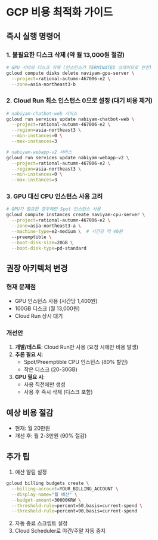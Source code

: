 # GCP 비용 최적화 가이드

## 즉시 실행 명령어

### 1. 불필요한 디스크 삭제 (약 월 13,000원 절감)
```bash
# GPU 서버의 디스크 삭제 (인스턴스가 TERMINATED 상태이므로 안전)
gcloud compute disks delete naviyam-gpu-server \
  --project=rational-autumn-467006-e2 \
  --zone=asia-northeast3-b
```

### 2. Cloud Run 최소 인스턴스 0으로 설정 (대기 비용 제거)
```bash
# nabiyam-chatbot-web 서비스
gcloud run services update nabiyam-chatbot-web \
  --project=rational-autumn-467006-e2 \
  --region=asia-northeast3 \
  --min-instances=0 \
  --max-instances=3

# nabiyam-webapp-v2 서비스  
gcloud run services update nabiyam-webapp-v2 \
  --project=rational-autumn-467006-e2 \
  --region=asia-northeast3 \
  --min-instances=0 \
  --max-instances=3
```

### 3. GPU 대신 CPU 인스턴스 사용 고려
```bash
# GPU가 필요한 경우에만 Spot 인스턴스 사용
gcloud compute instances create naviyam-cpu-server \
  --project=rational-autumn-467006-e2 \
  --zone=asia-northeast3-a \
  --machine-type=e2-medium \  # 시간당 약 40원
  --preemptible \
  --boot-disk-size=20GB \
  --boot-disk-type=pd-standard
```

## 권장 아키텍처 변경

### 현재 문제점
- GPU 인스턴스 사용 (시간당 1,400원)
- 100GB 디스크 (월 13,000원)
- Cloud Run 상시 대기

### 개선안
1. **개발/테스트**: Cloud Run만 사용 (요청 시에만 비용 발생)
2. **추론 필요 시**: 
   - Spot/Preemptible CPU 인스턴스 (80% 할인)
   - 작은 디스크 (20-30GB)
3. **GPU 필요 시**: 
   - 사용 직전에만 생성
   - 사용 후 즉시 삭제 (디스크 포함)

## 예상 비용 절감
- 현재: 월 20만원
- 개선 후: 월 2-3만원 (90% 절감)

## 추가 팁
1. 예산 알림 설정
```bash
gcloud billing budgets create \
  --billing-account=YOUR_BILLING_ACCOUNT \
  --display-name="월 예산" \
  --budget-amount=30000KRW \
  --threshold-rule=percent=50,basis=current-spend \
  --threshold-rule=percent=90,basis=current-spend
```

2. 자동 종료 스크립트 설정
3. Cloud Scheduler로 야간/주말 자동 중지